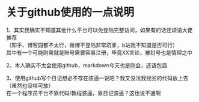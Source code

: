 # 关于github使用的一点说明

1、其实我确实不知道其他什么平台可以免登陆完整访问，如果有的话还烦请大佬推荐</br>
（知乎、博客园都不太行，微博不登陆非常坑爹，b站我不知道是否可行）</br>
其中有一个可能刚需就是账号需要容易注册，毕竟XX言论，被封号也是情理之中</br>

2、本人确实不太会使用github，markdown今天也是刚会，还请包涵</br>

3、使用github写个日记想必不存在装逼一说吧？我又没法我拙劣的代码放上去（虽然也没啥可放）</br>
在一个程序员平台不靠代码/教程装逼，靠日记装逼？这也说不通啊</br>

